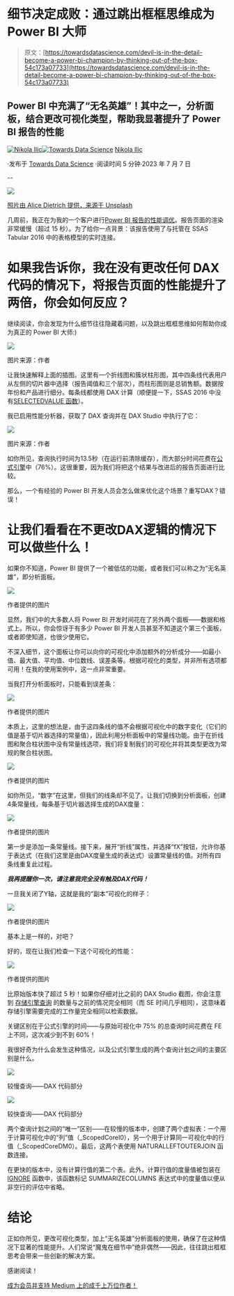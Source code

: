 # 细节决定成败：通过跳出框框思维成为 Power BI 大师

> 原文：[https://towardsdatascience.com/devil-is-in-the-detail-become-a-power-bi-champion-by-thinking-out-of-the-box-54c173a07733](https://towardsdatascience.com/devil-is-in-the-detail-become-a-power-bi-champion-by-thinking-out-of-the-box-54c173a07733)

## Power BI 中充满了“无名英雄”！其中之一，分析面板，结合更改可视化类型，帮助我显著提升了 Power BI 报告的性能

[](https://datamozart.medium.com/?source=post_page-----54c173a07733--------------------------------)[![Nikola Ilic](../Images/9fab894b9696c0dfd80c5173188b720b.png)](https://datamozart.medium.com/?source=post_page-----54c173a07733--------------------------------)[](https://towardsdatascience.com/?source=post_page-----54c173a07733--------------------------------)[![Towards Data Science](../Images/a6ff2676ffcc0c7aad8aaf1d79379785.png)](https://towardsdatascience.com/?source=post_page-----54c173a07733--------------------------------) [Nikola Ilic](https://datamozart.medium.com/?source=post_page-----54c173a07733--------------------------------)

·发布于 [Towards Data Science](https://towardsdatascience.com/?source=post_page-----54c173a07733--------------------------------) ·阅读时间 5 分钟·2023 年 7 月 7 日

--

![](../Images/f684b4174148291c4fbc04b52f8c0e21.png)

[照片由 Alice Dietrich 提供，来源于 Unsplash](https://unsplash.com/de/fotos/FwF_fKj5tBo)

几周前，我正在为我的一个客户进行[Power BI 报告的性能调优](https://data-mozart.com/mastering-dp-500-implement-performance-improvements-in-power-query-and-data-sources/)。报告页面的渲染非常缓慢（超过 15 秒）。为了给你一点背景：该报告使用了与托管在 SSAS Tabular 2016 中的表格模型的实时连接。

# 如果我告诉你，我在没有更改任何 DAX 代码的情况下，将报告页面的性能提升了两倍，你会如何反应？

继续阅读，你会发现为什么细节往往隐藏着问题，以及跳出框框思维如何帮助你成为真正的 Power BI 大师:)

![](../Images/1e6d958a420a66586a912bcac7d23c93.png)

图片来源：作者

让我快速解释上面的插图。这里有一个折线图和簇状柱形图，其中四条线代表用户从左侧的切片器中选择（报告阈值和三个层次），而柱形图则是总销售额。数据按年份和产品进行细分。每条线都使用 DAX 计算（顺便提一下，SSAS 2016 中没有[SELECTEDVALUE 函数](https://data-mozart.com/display-selected-slicers-in-power-bi/)）。

我已启用性能分析器，获取了 DAX 查询并在 DAX Studio 中执行了它：

![](../Images/70ab7ff401b4127da2b08fbab7ebbb25.png)

图片来源：作者

如你所见，查询执行时间为13.5秒（在运行前清除缓存），而大部分时间花费在[公式引擎](https://data-mozart.com/vertipaq-brain-muscles-behind-power-bi/)中（76%）。这很重要，因为我们将把这个结果与改进后的报告页面进行比较。

那么，一个有经验的 Power BI 开发人员会怎么做来优化这个场景？重写DAX？错误！

# 让我们看看在不更改DAX逻辑的情况下可以做些什么！

如果你不知道，Power BI 提供了一个被低估的功能，或者我们可以称之为“无名英雄”，即分析面板。

![](../Images/dc45c4bc2ba263747e3e84e43bd0674b.png)

作者提供的图片

显然，我们中的大多数人将 Power BI 开发时间花在了另外两个面板——数据和格式上。所以，你会惊讶于有多少 Power BI 开发人员甚至不知道这个第三个面板，或者即使知道，也很少使用它。

不深入细节，这个面板让你可以向你的可视化中添加额外的分析成分——如最小值、最大值、平均值、中位数线、误差条等。根据可视化的类型，并非所有选项都可用！在我的使用案例中，这一点非常重要。

当我打开分析面板时，只能看到误差条：

![](../Images/8171688838a9b45cfccf5504e8b01a2c.png)

作者提供的图片

本质上，这里的想法是，由于这四条线的值不会根据可视化中的数字变化（它们的值是基于切片器选择的常量值），因此利用分析面板中的常量线功能。由于在折线图和聚合柱状图中没有常量线选项，我们将复制我们的可视化并将其类型更改为常规的聚合柱状图。

![](../Images/539e16094ec6dbc6608e832b31eff3a8.png)

作者提供的图片

如你所见，“数字”在这里，但我们的线条却不见了。让我们切换到分析面板，创建4条常量线，每条基于切片器选择生成的DAX度量：

![](../Images/9b9bb7f5120dec3d92f2a9ec83c6a875.png)

作者提供的图片

第一步是添加一条常量线。接下来，展开“折线”属性，并选择“fX”按钮，允许你基于表达式（在我们这里是由DAX度量生成的表达式）设置常量线的值。对所有四条线重复此过程。

***我再提醒你一次，请注意我完全没有触及DAX代码！***

一旦我关闭了Y轴，这就是我的“副本”可视化的样子：

![](../Images/a7c290be769629e7369a7eb3d6be1091.png)

作者提供的图片

基本上是一样的，对吧？

好的，现在让我们检查一下这个可视化的性能：

![](../Images/bc5b43fd15f309e59815037967229cc0.png)

作者提供的图片

比原始版本快了超过 5 秒！如果你仔细对比之前的 DAX Studio 截图，你会注意到 [存储引擎查询](https://data-mozart.com/inside-vertipaq-compress-for-success/) 的数量与之前的情况完全相同（而 SE 时间几乎相同），这意味着存储引擎需要完成的工作量完全相同以检索数据。

关键区别在于公式引擎的时间——与原始可视化中 75% 的总查询时间花费在 FE 上不同，这次减少到不到 60%！

我很好奇为什么会发生这种情况，以及公式引擎生成的两个查询计划之间的主要区别是什么。

![](../Images/d3e7af005949bd5a51f0438276cb0487.png)

较慢查询——DAX 代码部分

![](../Images/de6c1f4141f7af3f572cd664221291c0.png)

较快查询——DAX 代码部分

两个查询计划之间的“唯一”区别——在较慢的版本中，创建了两个虚拟表：一个用于计算可视化中的“列”值（_ScopedCoreI0），另一个用于计算同一可视化中的行值（_ScopedCoreDM0）。最后，这两个表使用 NATURALLEFTOUTERJOIN 函数连接。

在更快的版本中，没有计算行值的第二个表。此外，计算行值的度量值被包装在 [IGNORE](https://dax.guide/ignore/) 函数中，该函数标记 SUMMARIZECOLUMNS 表达式中的度量值以便从非空行的评估中省略。

# 结论

正如你所见，更改可视化类型，加上“无名英雄”分析面板的使用，确保了在这种情况下显著的性能提升。人们常说“魔鬼在细节中”绝非偶然——因此，往往跳出框框思考会带来一些创新的解决方案。

感谢阅读！

[成为会员并支持 Medium 上的成千上万位作者！](https://datamozart.medium.com/membership)
